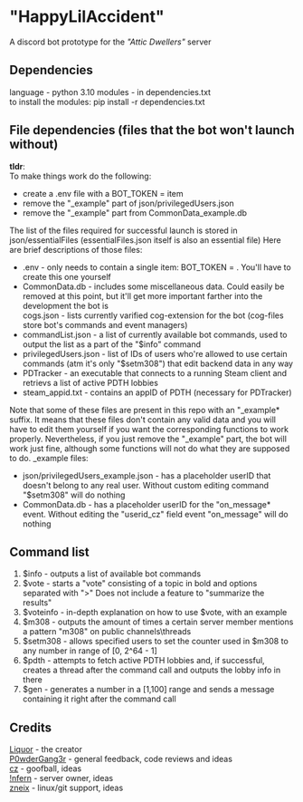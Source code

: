 # "HappyLilAccident"  
A discord bot prototype for the *"Attic Dwellers"* server

## Dependencies
language - python 3.10 
modules - in dependencies.txt  
to install the modules: pip install -r dependencies.txt

## File dependencies (files that the bot won't launch without)
**tldr**:  
To make things work do the following:
<ul>
  <li>
    create a .env file with a BOT_TOKEN = <token> item
  </li>
  <li>
    remove the "_example" part of json/privilegedUsers.json
  </li>
  <li>
    remove the "_example" part from CommonData_example.db
  </li>
</ul>
The list of the files required for successful launch is stored in json/essentialFiles (essentialFiles.json itself is also an essential file)   
Here are brief descriptions of those files:  
<ul>
  <li>
    .env - only needs to contain a single item: BOT_TOKEN = <token>. You'll have to create this one yourself
  </li>
  <li>
    CommonData.db - includes some  miscellaneous data. Could easily be removed at this point, but it'll get more important farther into the development the bot is
  </li>
    cogs.json - lists currently varified cog-extension for the bot (cog-files store bot's commands and event managers)
  <li>
    commandList.json - a list of currently available bot commands, used to output the list as a part of the "$info" command
  </li>
  <li>
    privilegedUsers.json - list of IDs of users who're allowed to use certain commands (atm it's only "$setm308") that edit backend data in any way
  </li>
  <li>
    PDTracker - an executable that connects to a running Steam client and retrievs a list of active PDTH lobbies
  </li>
  <li>
    steam_appid.txt - contains an appID of PDTH (necessary for PDTracker)
  </li>
</ul>
Note that some of these files are present in this repo with an "_example* suffix. It means that these files don't contain any valid data and you will have to edit them yourself if you want the corresponding functions to work properly. Nevertheless, if you just remove the "_example" part, the bot will work just fine, although some functions will not do what they are supposed to do.
_example files:
<ul>
  <li>
    json/privilegedUsers_example.json - has a placeholder userID that doesn't belong to any real user. Without custom editing command "$setm308" will do nothing
  </li>
  <li>
    CommonData.db - has a placeholder userID for the "on_message* event. Without editing the "userid_cz" field event "on_message" will do nothing
  </li>
</ul>

## Command list
<ol>
  <li>
    $info - outputs a list of available bot commands
  </li>
  <li>
     $vote - starts a "vote" consisting of a topic in bold and options separated with ">"  
     Does not include a feature to "summarize the results"
  </li>
  <li>
     $voteinfo - in-depth explanation on how to use $vote, with an example
  </li>
  <li>
     $m308 - outputs the amount of times a certain server member mentions a pattern "m308" on public channels\threads
  </li>
  <li>
     $setm308 - allows specified users to set the counter used in $m308 to any number in range of [0, 2^64 - 1]
  </li>
  <li>
    $pdth - attempts to fetch active PDTH lobbies and, if successful, creates a thread after the command call and outputs the lobby info in there
  </li>
  <li>
    $gen - generates a number in a [1,100] range and sends a message containing it right after the command call
  </li>
</ol>

## Credits
  [Liquor](https://steamcommunity.com/id/SoyFood) - the creator  
  [P0wderGang3r](https://steamcommunity.com/id/P0wderGang3r) - general feedback, code reviews and ideas  
  [cz](https://steamcommunity.com/id/cz731)  -  goofball, ideas  
  [!nfern](https://steamcommunity.com/id/folwboiard) -  server owner, ideas  
  [zneix](https://steamcommunity.com/id/zneix) - linux/git support, ideas

